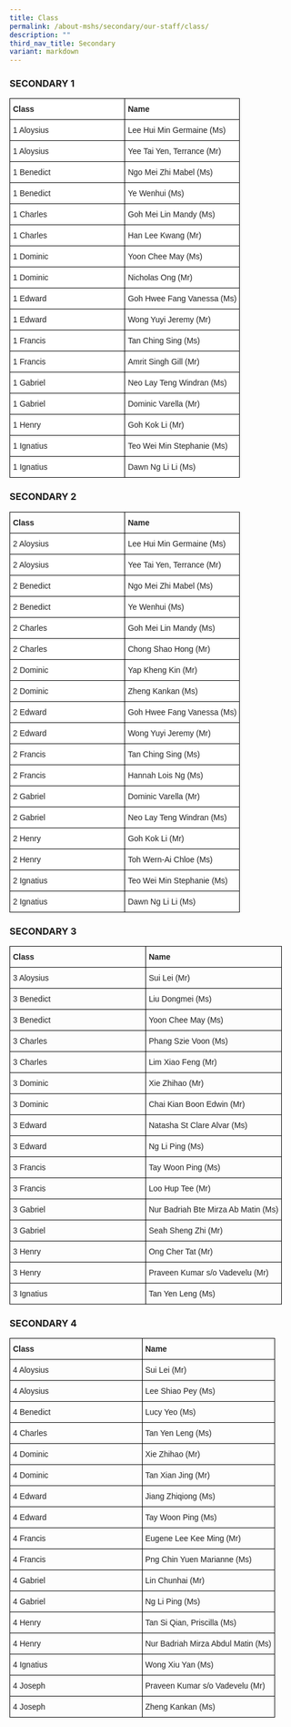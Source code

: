 ```yaml
---
title: Class
permalink: /about-mshs/secondary/our-staff/class/
description: ""
third_nav_title: Secondary
variant: markdown
---
```

### SECONDARY 1

<style type="text/css">
.tg  {border-collapse:collapse;border-spacing:0;}
.tg td{border-color:black;border-style:solid;border-width:1px;font-family:Arial, sans-serif;font-size:14px;
  overflow:hidden;padding:10px 5px;word-break:normal;}
.tg th{border-color:black;border-style:solid;border-width:1px;font-family:Arial, sans-serif;font-size:14px;
  font-weight:normal;overflow:hidden;padding:10px 5px;word-break:normal;}
.tg .tg-clhh{background-color:#FFF;color:#222;font-weight:bold;text-align:left;vertical-align:middle}
.tg .tg-1ppo{background-color:#FFF;color:#222;text-align:left;vertical-align:middle}
.tg .tg-tsok{background-color:#FFF;color:#222;text-align:left;vertical-align:top}
</style>
<table style="table-layout: fixed; width: 100%;" class="tg">
<thead>
  <tr>
    <th class="tg-clhh"><span style="color:#222;background-color:transparent">Class</span></th>
    <th class="tg-clhh"><span style="color:#222;background-color:transparent">Name</span></th>
  </tr>
</thead>
<tbody>
  <tr>
    <td style="width: 50%" class="tg-1ppo"><span style="color:#222;background-color:transparent">1 Aloysius</span></td>
    <td style="width: 50%" class="tg-1ppo"><span style="color:#222;background-color:transparent">Lee Hui Min Germaine (Ms)  </span></td>
  </tr>
  <tr>
    <td style="width: 50%" class="tg-1ppo"><span style="color:#222;background-color:transparent">1 Aloysius</span></td>
    <td style="width: 50%" class="tg-1ppo"><span style="color:#222;background-color:transparent">Yee Tai Yen, Terrance (Mr)</span></td>
  </tr>
  <tr>
    <td style="width: 50%" class="tg-1ppo"><span style="color:#222;background-color:transparent">1 Benedict </span></td>
    <td style="width: 50%" class="tg-1ppo"><span style="color:#222;background-color:transparent">Ngo Mei Zhi Mabel (Ms)</span></td>
  </tr>
  <tr>
    <td style="width: 50%" class="tg-1ppo"><span style="color:#222;background-color:transparent">1 Benedict</span></td>
    <td style="width: 50%" class="tg-1ppo"><span style="color:#222;background-color:transparent">Ye Wenhui (Ms) </span></td>
  </tr>
  <tr>
    <td style="width: 50%" class="tg-1ppo"><span style="color:#222;background-color:transparent">1 Charles</span></td>
    <td style="width: 50%" class="tg-1ppo"><span style="color:#222;background-color:transparent">Goh Mei Lin Mandy (Ms) </span></td>
  </tr>
  <tr>
    <td style="width: 50%" class="tg-1ppo"><span style="color:#222;background-color:transparent">1 Charles</span></td>
    <td style="width: 50%" class="tg-tsok">Han Lee Kwang (Mr) </td>
  </tr>
  <tr>
    <td style="width: 50%" class="tg-1ppo"><span style="color:#222;background-color:transparent">1 Dominic</span></td>
    <td style="width: 50%" class="tg-1ppo"><span style="color:#222;background-color:transparent">Yoon Chee May (Ms) </span></td>
  </tr>
  <tr>
    <td style="width: 50%" class="tg-1ppo"><span style="color:#222;background-color:transparent">1 Dominic</span></td>
    <td style="width: 50%" class="tg-1ppo"><span style="color:#222;background-color:transparent">Nicholas Ong (Mr)</span></td>
  </tr>
  <tr>
    <td style="width: 50%" class="tg-1ppo"><span style="color:#222;background-color:transparent">1 Edward</span></td>
    <td style="width: 50%" class="tg-1ppo"><span style="color:#222;background-color:transparent">Goh Hwee Fang Vanessa (Ms) </span></td>
  </tr>
  <tr>
    <td style="width: 50%" class="tg-1ppo"><span style="color:#222;background-color:transparent">1 Edward</span></td>
    <td style="width: 50%" class="tg-1ppo"><span style="color:#222;background-color:transparent">Wong Yuyi Jeremy (Mr)</span></td>
  </tr>
  <tr>
    <td style="width: 50%" class="tg-1ppo"><span style="color:#222;background-color:transparent">1 Francis</span></td>
    <td style="width: 50%" class="tg-1ppo"><span style="color:#222;background-color:transparent">Tan Ching Sing (Ms) </span></td>
  </tr>
  <tr>
    <td style="width: 50%" class="tg-1ppo"><span style="color:#222;background-color:transparent">1 Francis</span></td>
    <td style="width: 50%" class="tg-1ppo"><span style="color:#222;background-color:transparent">Amrit Singh Gill (Mr) </span></td>
  </tr>
  <tr>
    <td style="width: 50%" class="tg-1ppo"><span style="color:#222;background-color:transparent">1 Gabriel</span></td>
    <td style="width: 50%" class="tg-1ppo"><span style="color:#222;background-color:transparent">Neo Lay Teng Windran (Ms) </span></td>
  </tr>
  <tr>
    <td style="width: 50%" class="tg-1ppo"><span style="color:#222;background-color:transparent">1 Gabriel</span></td>
    <td style="width: 50%" class="tg-1ppo"><span style="color:#222;background-color:transparent">Dominic Varella (Mr)  </span></td>
  </tr>
  <tr>
    <td style="width: 50%" class="tg-1ppo"><span style="color:#222;background-color:transparent">1 Henry</span></td>
    <td style="width: 50%" class="tg-1ppo"><span style="color:#222;background-color:transparent">Goh Kok Li (Mr) </span></td>
  </tr>

  <tr>
    <td style="width: 50%" class="tg-1ppo"><span style="color:#222;background-color:transparent">1 Ignatius</span></td>
    <td style="width: 50%" class="tg-1ppo"><span style="color:#222;background-color:transparent">Teo Wei Min Stephanie (Ms)  </span></td>
  </tr>
  <tr>
    <td style="width: 50%" class="tg-1ppo"><span style="color:#222;background-color:transparent">1 Ignatius</span></td>
    <td style="width: 50%" class="tg-1ppo"><span style="color:#222;background-color:transparent">Dawn Ng Li Li (Ms) </span></td>
  </tr>
</tbody>
</table>

### SECONDARY 2

<style type="text/css">
.tg  {border-collapse:collapse;border-spacing:0;}
.tg td{border-color:black;border-style:solid;border-width:1px;font-family:Arial, sans-serif;font-size:14px;
  overflow:hidden;padding:10px 5px;word-break:normal;}
.tg th{border-color:black;border-style:solid;border-width:1px;font-family:Arial, sans-serif;font-size:14px;
  font-weight:normal;overflow:hidden;padding:10px 5px;word-break:normal;}
.tg .tg-vl7p{color:#222;text-align:left;vertical-align:middle}
.tg .tg-bb6y{color:#222;font-weight:bold;text-align:left;vertical-align:middle}
.tg .tg-brl1{color:#222;text-align:left;vertical-align:top}
</style>
<table style="table-layout: fixed; width: 100%;" class="tg">
<thead>
  <tr>
    <th style="width: 50%" class="tg-bb6y"><span style="color:#222;background-color:transparent">Class</span></th>
    <th style="width: 50%" class="tg-bb6y"><span style="color:#222;background-color:transparent">Name</span></th>
  </tr>
</thead>
<tbody>
	<tr>
    <td style="width: 50%" class="tg-1ppo"><span style="color:#222;background-color:transparent">2 Aloysius</span></td>
    <td style="width: 50%" class="tg-1ppo"><span style="color:#222;background-color:transparent">Lee Hui Min Germaine (Ms)  </span></td>
  </tr>
  <tr>
    <td style="width: 50%" class="tg-1ppo"><span style="color:#222;background-color:transparent">2 Aloysius</span></td>
    <td style="width: 50%" class="tg-1ppo"><span style="color:#222;background-color:transparent">Yee Tai Yen, Terrance (Mr)</span></td>
  </tr>
  <tr>
    <td style="width: 50%" class="tg-1ppo"><span style="color:#222;background-color:transparent">2 Benedict </span></td>
    <td style="width: 50%" class="tg-1ppo"><span style="color:#222;background-color:transparent">Ngo Mei Zhi Mabel (Ms)</span></td>
  </tr>
  <tr>
    <td style="width: 50%" class="tg-1ppo"><span style="color:#222;background-color:transparent">2 Benedict</span></td>
    <td style="width: 50%" class="tg-1ppo"><span style="color:#222;background-color:transparent">Ye Wenhui (Ms) </span></td>
  </tr>
  <tr>
    <td style="width: 50%" class="tg-1ppo"><span style="color:#222;background-color:transparent">2 Charles</span></td>
    <td style="width: 50%" class="tg-1ppo"><span style="color:#222;background-color:transparent">Goh Mei Lin Mandy (Ms) </span></td>
  </tr>
  <tr>
    <td style="width: 50%" class="tg-1ppo"><span style="color:#222;background-color:transparent">2 Charles</span></td>
    <td style="width: 50%" class="tg-tsok">Chong Shao Hong (Mr) </td>
  </tr>
  <tr>
    <td style="width: 50%" class="tg-1ppo"><span style="color:#222;background-color:transparent">2 Dominic</span></td>
    <td style="width: 50%" class="tg-1ppo"><span style="color:#222;background-color:transparent">Yap Kheng Kin (Mr) </span></td>
  </tr>
  <tr>
    <td style="width: 50%" class="tg-1ppo"><span style="color:#222;background-color:transparent">2 Dominic</span></td>
    <td style="width: 50%" class="tg-1ppo"><span style="color:#222;background-color:transparent">Zheng Kankan (Ms)</span></td>
  </tr>
  <tr>
    <td style="width: 50%" class="tg-1ppo"><span style="color:#222;background-color:transparent">2 Edward</span></td>
    <td style="width: 50%" class="tg-1ppo"><span style="color:#222;background-color:transparent">Goh Hwee Fang Vanessa (Ms) </span></td>
  </tr>
  <tr>
    <td style="width: 50%" class="tg-1ppo"><span style="color:#222;background-color:transparent">2 Edward</span></td>
    <td style="width: 50%" class="tg-1ppo"><span style="color:#222;background-color:transparent">Wong Yuyi Jeremy (Mr)</span></td>
  </tr>
  <tr>
    <td style="width: 50%" class="tg-1ppo"><span style="color:#222;background-color:transparent">2 Francis</span></td>
    <td style="width: 50%" class="tg-1ppo"><span style="color:#222;background-color:transparent">Tan Ching Sing (Ms) </span></td>
  </tr>
  <tr>
    <td style="width: 50%" class="tg-1ppo"><span style="color:#222;background-color:transparent">2 Francis</span></td>
    <td style="width: 50%" class="tg-1ppo"><span style="color:#222;background-color:transparent">Hannah Lois Ng (Ms) </span></td>
  </tr>
  <tr>
    <td style="width: 50%" class="tg-1ppo"><span style="color:#222;background-color:transparent">2 Gabriel</span></td>
    <td style="width: 50%" class="tg-1ppo"><span style="color:#222;background-color:transparent">Dominic Varella (Mr) </span></td>
  </tr>
  <tr>
    <td style="width: 50%" class="tg-1ppo"><span style="color:#222;background-color:transparent">2 Gabriel</span></td>
    <td style="width: 50%" class="tg-1ppo"><span style="color:#222;background-color:transparent">Neo Lay Teng Windran (Ms) </span></td>
  </tr>
  <tr>
    <td style="width: 50%" class="tg-1ppo"><span style="color:#222;background-color:transparent">2 Henry</span></td>
    <td style="width: 50%" class="tg-1ppo"><span style="color:#222;background-color:transparent">Goh Kok Li (Mr) </span></td>
  </tr>
  <tr>
    <td style="width: 50%" class="tg-1ppo"><span style="color:#222;background-color:transparent">2 Henry</span></td>
    <td style="width: 50%" class="tg-1ppo"><span style="color:#222;background-color:transparent">Toh Wern-Ai Chloe (Ms) </span></td>
  </tr>
  <tr>
    <td style="width: 50%" class="tg-1ppo"><span style="color:#222;background-color:transparent">2 Ignatius</span></td>
    <td style="width: 50%" class="tg-1ppo"><span style="color:#222;background-color:transparent">Teo Wei Min Stephanie (Ms)  </span></td>
  </tr>
  <tr>
    <td style="width: 50%" class="tg-1ppo"><span style="color:#222;background-color:transparent">2 Ignatius</span></td>
    <td style="width: 50%" class="tg-1ppo"><span style="color:#222;background-color:transparent">Dawn Ng Li Li (Ms) </span></td>
  </tr>
	</tbody>
</table>

### SECONDARY 3

<style type="text/css">
.tg  {border-collapse:collapse;border-spacing:0;}
.tg td{border-color:black;border-style:solid;border-width:1px;font-family:Arial, sans-serif;font-size:14px;
  overflow:hidden;padding:10px 5px;word-break:normal;}
.tg th{border-color:black;border-style:solid;border-width:1px;font-family:Arial, sans-serif;font-size:14px;
  font-weight:normal;overflow:hidden;padding:10px 5px;word-break:normal;}
.tg .tg-vl7p{color:#222;text-align:left;vertical-align:middle}
.tg .tg-bb6y{color:#222;font-weight:bold;text-align:left;vertical-align:middle}
</style>
<table style="table-layout: fixed; width: 100%;" class="tg">
<thead>
  <tr>
    <th style="width: 50%" class="tg-bb6y"><span style="color:#222;background-color:transparent">Class</span></th>
    <th style="width: 50%" class="tg-bb6y"><span style="color:#222;background-color:transparent">Name</span></th>
  </tr>
</thead>
<tbody>
  	<tr>
    <td style="width: 50%" class="tg-vl7p"><span style="color:#222;background-color:transparent">3 Aloysius</span></td>
    <td style="width: 50%" class="tg-vl7p"><span style="color:#222;background-color:transparent">Sui Lei (Mr) </span></td>
  </tr>
   <tr>
    <td style="width: 50%" class="tg-vl7p"><span style="color:#222;background-color:transparent">3 Benedict</span></td>
    <td style="width: 50%" class="tg-vl7p"><span style="color:#222;background-color:transparent">Liu Dongmei (Ms)</span></td>
  </tr>
  <tr>
    <td style="width: 50%" class="tg-vl7p"><span style="color:#222;background-color:transparent">3 Benedict </span></td>
    <td style="width: 50%" class="tg-vl7p"><span style="color:#222;background-color:transparent">Yoon Chee May (Ms) </span></td>
  </tr>
  <tr>
    <td style="width: 50%" class="tg-vl7p"><span style="color:#222;background-color:transparent">3 Charles</span></td>
    <td style="width: 50%" class="tg-vl7p"><span style="color:#222;background-color:transparent">Phang Szie Voon (Ms) </span></td>
  </tr>
  <tr>
    <td style="width: 50%" class="tg-vl7p"><span style="color:#222;background-color:transparent">3 Charles </span></td>
    <td style="width: 50%" class="tg-vl7p"><span style="color:#222;background-color:transparent">Lim Xiao Feng (Mr) </span></td>
  </tr>
  <tr>
    <td style="width: 50%" class="tg-vl7p"><span style="color:#222;background-color:transparent">3 Dominic</span></td>
    <td style="width: 50%" class="tg-vl7p"><span style="color:#222;background-color:transparent">Xie Zhihao (Mr) </span></td>
  </tr>
  <tr>
    <td style="width: 50%" class="tg-vl7p"><span style="color:#222;background-color:transparent">3 Dominic </span></td>
    <td style="width: 50%" class="tg-vl7p"><span style="color:#222;background-color:transparent">Chai Kian Boon Edwin (Mr) </span></td>
  </tr>
  <tr>
    <td style="width: 50%" class="tg-vl7p"><span style="color:#222;background-color:transparent">3 Edward</span></td>
    <td style="width: 50%" class="tg-vl7p"><span style="color:#222;background-color:transparent">Natasha St Clare Alvar (Ms) </span></td>
  </tr>
  <tr>
    <td style="width: 50%" class="tg-vl7p"><span style="color:#222;background-color:transparent">3 Edward </span></td>
    <td style="width: 50%" class="tg-vl7p"><span style="color:#222;background-color:transparent">Ng Li Ping (Ms) </span></td>
  </tr>
  <tr>
    <td style="width: 50%" class="tg-vl7p"><span style="color:#222;background-color:transparent">3 Francis</span></td>
    <td style="width: 50%" class="tg-vl7p"><span style="color:#222;background-color:transparent">Tay Woon Ping (Ms) </span></td>
  </tr>
	  <tr>
    <td style="width: 50%" class="tg-vl7p"><span style="color:#222;background-color:transparent">3 Francis</span></td>
    <td style="width: 50%" class="tg-vl7p"><span style="color:#222;background-color:transparent">Loo Hup Tee (Mr) </span></td>
  </tr>
  <tr>
    <td style="width: 50%" class="tg-vl7p"><span style="color:#222;background-color:transparent">3 Gabriel</span></td>
    <td style="width: 50%" class="tg-vl7p"><span style="color:#222;background-color:transparent">Nur Badriah Bte Mirza Ab Matin (Ms) </span></td>
  </tr>
  <tr>
    <td style="width: 50%" class="tg-vl7p"><span style="color:#222;background-color:transparent">3 Gabriel</span></td>
    <td style="width: 50%" class="tg-vl7p"><span style="color:#222;background-color:transparent">Seah Sheng Zhi (Mr) </span></td>
  </tr>
  <tr>
    <td style="width: 50%" class="tg-vl7p"><span style="color:#222;background-color:transparent">3 Henry</span></td>
    <td style="width: 50%" class="tg-vl7p"><span style="color:#222;background-color:transparent">Ong Cher Tat (Mr) </span></td>
  </tr>
  <tr>
    <td style="width: 50%" class="tg-vl7p"><span style="color:#222;background-color:transparent">3 Henry</span></td>
    <td style="width: 50%" class="tg-vl7p"><span style="color:#222;background-color:transparent">Praveen Kumar s/o Vadevelu (Mr)</span></td>
  </tr>
  <tr>
    <td style="width: 50%" class="tg-vl7p"><span style="color:#222;background-color:transparent">3 Ignatius</span></td>
    <td style="width: 50%" class="tg-vl7p"><span style="color:#222;background-color:transparent">Tan Yen Leng (Ms)</span></td>
  </tr>
 
</tbody>
</table>

### SECONDARY 4

<style type="text/css">
.tg  {border-collapse:collapse;border-spacing:0;}
.tg td{border-color:black;border-style:solid;border-width:1px;font-family:Arial, sans-serif;font-size:14px;
  overflow:hidden;padding:10px 5px;word-break:normal;}
.tg th{border-color:black;border-style:solid;border-width:1px;font-family:Arial, sans-serif;font-size:14px;
  font-weight:normal;overflow:hidden;padding:10px 5px;word-break:normal;}
.tg .tg-vl7p{color:#222;text-align:left;vertical-align:middle}
.tg .tg-bb6y{color:#222;font-weight:bold;text-align:left;vertical-align:middle}
</style>
<table style="table-layout: fixed; width: 100%;" class="tg">
<thead>
  <tr>
    <th style="width: 50%" class="tg-bb6y"><span style="color:#222;background-color:transparent">Class</span></th>
    <th style="width: 50%" class="tg-bb6y"><span style="color:#222;background-color:transparent">Name</span></th>
  </tr>
</thead>
<tbody>
  <tr>
    <td style="width: 50%" class="tg-vl7p"><span style="color:#222;background-color:transparent">4 Aloysius </span></td>
    <td style="width: 50%" class="tg-vl7p"><span style="color:#222;background-color:transparent">Sui Lei (Mr)</span></td>
  </tr>
  <tr>
    <td style="width: 50%" class="tg-vl7p"><span style="color:#222;background-color:transparent">4 Aloysius  </span></td>
    <td style="width: 50%" class="tg-vl7p"><span style="color:#222;background-color:transparent">Lee Shiao Pey (Ms) </span></td>
  </tr>
  <tr>
    <td style="width: 50%" class="tg-vl7p"><span style="color:#222;background-color:transparent">4 Benedict  </span></td>
    <td style="width: 50%" class="tg-vl7p"><span style="color:#222;background-color:transparent">Lucy Yeo (Ms)</span></td>
  </tr>
 
  <tr>
    <td style="width: 50%" class="tg-vl7p"><span style="color:#222;background-color:transparent">4 Charles </span></td>
    <td style="width: 50%" class="tg-vl7p"><span style="color:#222;background-color:transparent">Tan Yen Leng (Ms)</span></td>
  </tr>
 
  <tr>
    <td style="width: 50%" class="tg-vl7p"><span style="color:#222;background-color:transparent">4 Dominic </span></td>
    <td style="width: 50%" class="tg-vl7p"><span style="color:#222;background-color:transparent">Xie Zhihao (Mr) </span></td>
  </tr>
  <tr>
    <td style="width: 50%" class="tg-vl7p"><span style="color:#222;background-color:transparent">4 Dominic </span></td>
    <td style="width: 50%" class="tg-vl7p"><span style="color:#222;background-color:transparent">Tan Xian Jing (Mr) </span></td>
  </tr>
  <tr>
    <td style="width: 50%" class="tg-vl7p"><span style="color:#222;background-color:transparent">4 Edward</span></td>
    <td style="width: 50%" class="tg-vl7p"><span style="color:#222;background-color:transparent">Jiang Zhiqiong (Ms) </span></td>
  </tr>
  <tr>
    <td style="width: 50%" class="tg-vl7p"><span style="color:#222;background-color:transparent">4 Edward</span></td>
    <td style="width: 50%" class="tg-vl7p"><span style="color:#222;background-color:transparent">Tay Woon Ping (Ms) </span></td>
  </tr>
  <tr>
    <td style="width: 50%" class="tg-vl7p"><span style="color:#222;background-color:transparent">4 Francis</span></td>
    <td style="width: 50%" class="tg-vl7p"><span style="color:#222;background-color:transparent">Eugene Lee Kee Ming (Mr) </span></td>
  </tr>
  <tr>
    <td style="width: 50%" class="tg-vl7p"><span style="color:#222;background-color:transparent">4 Francis</span></td>
    <td style="width: 50%" class="tg-vl7p"><span style="color:#222;background-color:transparent">Png Chin Yuen Marianne (Ms) </span></td>
  </tr>
  <tr>
    <td style="width: 50%" class="tg-vl7p"><span style="color:#222;background-color:transparent">4 Gabriel</span></td>
    <td style="width: 50%" class="tg-vl7p"><span style="color:#222;background-color:transparent">Lin Chunhai (Mr)</span></td>
  </tr>
  <tr>
    <td style="width: 50%" class="tg-vl7p"><span style="color:#222;background-color:transparent">4 Gabriel</span></td>
    <td style="width: 50%" class="tg-vl7p"><span style="color:#222;background-color:transparent">Ng Li Ping (Ms) </span></td>
  </tr>
  <tr>
    <td style="width: 50%" class="tg-vl7p"><span style="color:#222;background-color:transparent">4 Henry</span></td>
    <td style="width: 50%" class="tg-vl7p"><span style="color:#222;background-color:transparent">Tan Si Qian, Priscilla (Ms) </span></td>
  </tr>
  <tr>
    <td style="width: 50%" class="tg-vl7p"><span style="color:#222;background-color:transparent">4 Henry</span></td>
    <td style="width: 50%" class="tg-vl7p"><span style="color:#222;background-color:transparent">Nur Badriah Mirza Abdul Matin (Ms) </span></td>
  </tr>
  <tr>
    <td style="width: 50%" class="tg-vl7p"><span style="color:#222;background-color:transparent">4 Ignatius</span></td>
    <td style="width: 50%" class="tg-vl7p"><span style="color:#222;background-color:transparent">Wong Xiu Yan (Ms) </span></td>
  </tr>
  <tr>
    <td style="width: 50%" class="tg-vl7p"><span style="color:#222;background-color:transparent">4 Joseph</span></td>
    <td style="width: 50%" class="tg-vl7p"><span style="color:#222;background-color:transparent">Praveen Kumar s/o Vadevelu (Mr)  </span></td>
  </tr>
  <tr>
    <td style="width: 50%" class="tg-vl7p"><span style="color:#222;background-color:transparent">4 Joseph</span></td>
    <td style="width: 50%" class="tg-vl7p"><span style="color:#222;background-color:transparent">Zheng Kankan (Ms)</span></td>
  </tr>
</tbody>
</table>